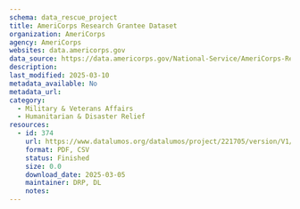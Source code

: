 ```yaml
---
schema: data_rescue_project 
title: AmeriCorps Research Grantee Dataset
organization: AmeriCorps
agency: AmeriCorps
websites: data.americorps.gov
data_source: https://data.americorps.gov/National-Service/AmeriCorps-Research-Grantee-Dataset/hznm-uizi
description: 
last_modified: 2025-03-10
metadata_available: No
metadata_url: 
category:
  - Military & Veterans Affairs 
  - Humanitarian & Disaster Relief 
resources:
  - id: 374
    url: https://www.datalumos.org/datalumos/project/221705/version/V1/view
    format: PDF, CSV
    status: Finished
    size: 0.0
    download_date: 2025-03-05
    maintainer: DRP, DL
    notes: 
---
```

